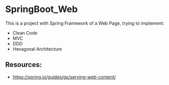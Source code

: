 # SpringBoot_Web

This is a project with Spring Framework of a Web Page, trying to implement:
- Clean Code
- MVC
- DDD
- Hexagonal Architecture

## Resources: 
- https://spring.io/guides/gs/serving-web-content/

